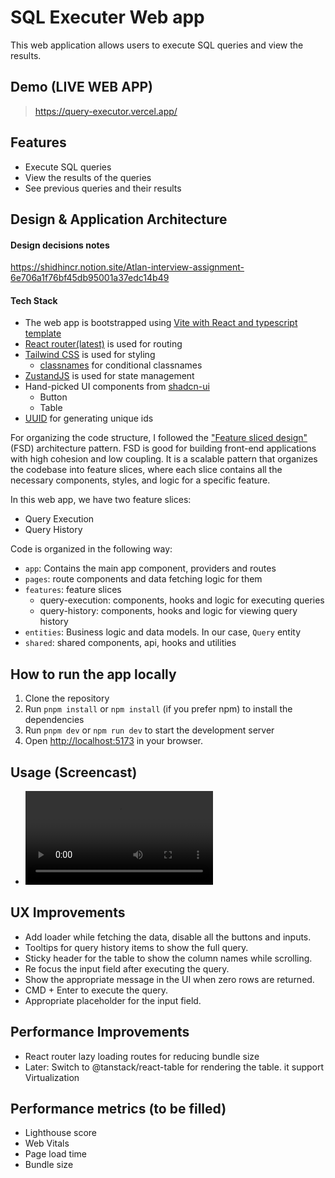 # SQL Executer Web app

This web application allows users to execute SQL queries and view the results.

## Demo (LIVE WEB APP)

> https://query-executor.vercel.app/

## Features

- Execute SQL queries
- View the results of the queries
- See previous queries and their results

## Design & Application Architecture

#### Design decisions notes

https://shidhincr.notion.site/Atlan-interview-assignment-6e706a1f76bf45db95001a37edc14b49

#### Tech Stack

- The web app is bootstrapped using [Vite with React and typescript template](https://vitejs.dev/guide/)
- [React router(latest)](https://reactrouter.com/en/main) is used for routing
- [Tailwind CSS](https://tailwindcss.com/) is used for styling
  - [classnames](https://www.npmjs.com/package/classnames) for conditional classnames
- [ZustandJS](https://docs.pmnd.rs/zustand/getting-started/introduction) is used for state management
- Hand-picked UI components from [shadcn-ui](https://ui.shadcn.com/docs/components/accordion)
  - Button
  - Table
- [UUID](https://www.npmjs.com/package/uuid) for generating unique ids

For organizing the code structure, I followed the ["Feature sliced design"](https://feature-sliced.design/) (FSD) architecture pattern. FSD is good for building front-end applications with high cohesion and low coupling. It is a scalable pattern that organizes the codebase into feature slices, where each slice contains all the necessary components, styles, and logic for a specific feature.

In this web app, we have two feature slices:

- Query Execution
- Query History

Code is organized in the following way:

- `app`: Contains the main app component, providers and routes
- `pages`: route components and data fetching logic for them
- `features`: feature slices
  - query-execution: components, hooks and logic for executing queries
  - query-history: components, hooks and logic for viewing query history
- `entities`: Business logic and data models. In our case, `Query` entity
- `shared`: shared components, api, hooks and utilities

## How to run the app locally

1. Clone the repository
2. Run `pnpm install` or `npm install` (if you prefer npm) to install the dependencies
3. Run `pnpm dev` or `npm run dev` to start the development server
4. Open [http://localhost:5173](http://localhost:5173) in your browser.

## Usage (Screencast)

- ![](screenshots/demo.mp4)

## UX Improvements

- Add loader while fetching the data, disable all the buttons and inputs.
- Tooltips for query history items to show the full query.
- Sticky header for the table to show the column names while scrolling.
- Re focus the input field after executing the query.
- Show the appropriate message in the UI when zero rows are returned.
- CMD + Enter to execute the query.
- Appropriate placeholder for the input field.

## Performance Improvements

- React router lazy loading routes for reducing bundle size
- Later: Switch to @tanstack/react-table for rendering the table. it support Virtualization

## Performance metrics (to be filled)

- Lighthouse score
- Web Vitals
- Page load time
- Bundle size
